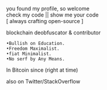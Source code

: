 
 you found my profile, so welcome <br>
check my code || show me your code <br>
 [ always crafting open-source ]



blockchain deobfuscator & contributor                      

    •Bullish on Education.
    •Freedom Maximalist.
    •fiat Minimalist.
    •No serf by Any Means.

  In Bitcoin since 
              (right at time)

  also on Twitter/StackOverflow
